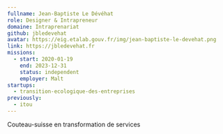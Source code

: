 ```yaml
---
fullname: Jean-Baptiste Le Dévéhat
role: Designer & Intrapreneur
domaine: Intraprenariat
github: jbledevehat
avatar: https://eig.etalab.gouv.fr/img/jean-baptiste-le-devehat.png
link: https://jbledevehat.fr
missions: 
  - start: 2020-01-19 
    end: 2023-12-31 
    status: independent
    employer: Malt
startups: 
  - transition-ecologique-des-entreprises
previously:
  - itou
---
```

Couteau-suisse en transformation de services
